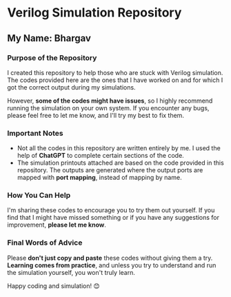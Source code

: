 # Verilog Simulation Repository

## My Name: Bhargav

### Purpose of the Repository
I created this repository to help those who are stuck with Verilog simulation. The codes provided here are the ones that I have worked on and for which I got the correct output during my simulations. 

However, **some of the codes might have issues**, so I highly recommend running the simulation on your own system. If you encounter any bugs, please feel free to let me know, and I'll try my best to fix them.

### Important Notes
- Not all the codes in this repository are written entirely by me. I used the help of **ChatGPT** to complete certain sections of the code.
- The simulation printouts attached are based on the code provided in this repository. The outputs are generated where the output ports are mapped with **port mapping**, instead of mapping by name.

### How You Can Help
I'm sharing these codes to encourage you to try them out yourself. If you find that I might have missed something or if you have any suggestions for improvement, **please let me know**.

### Final Words of Advice
Please **don't just copy and paste** these codes without giving them a try. **Learning comes from practice**, and unless you try to understand and run the simulation yourself, you won't truly learn.

Happy coding and simulation! 😊
